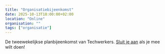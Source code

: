 ```yaml
---
title: "Organisatiebijeenkomst"
date: 2025-10-13T18:00:00+02:00
location: "Online"
organisation: ""
tags: ["organisatie"]
---
```


De tweewekelijkse planbijeenkomst van Techwerkers. [Sluit je aan](/join) als je mee wilt doen!
